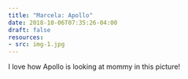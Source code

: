 ```yaml
---
title: "Marcela: Apollo"
date: 2018-10-06T07:35:26-04:00
draft: false
resources:
- src: img-1.jpg
---
```


I love how Apollo is looking at mommy in this picture!
